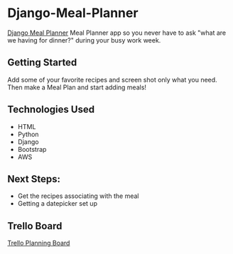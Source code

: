 # Django-Meal-Planner
[Django Meal Planner](https://django-meal-planner.herokuapp.com/)
Meal Planner app so you never have to ask "what are we having for dinner?" during your busy work week.


## Getting Started
Add some of your favorite recipes and screen shot only what you need.  
Then make a Meal Plan and start adding meals!
<!-- ## Screenshots
![First screenshot](https://i.imgur.com/eNIUCLp.png)
![Second screenshot](https://i.imgur.com/eDBUndZ.png) -->


## Technologies Used
* HTML
* Python
* Django
* Bootstrap
* AWS


## Next Steps: 
* Get the recipes associating with the meal 
* Getting a datepicker set up


## Trello Board
[Trello Planning Board](https://trello.com/b/tfY5aJqR/django-meal-planner)